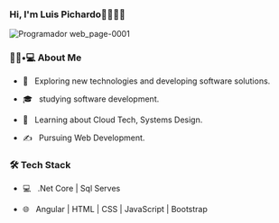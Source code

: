### Hi, I'm Luis Pichardo👋👩🏾‍💻

![Programador web_page-0001](https://user-images.githubusercontent.com/68491477/174459817-0d2eaf33-31b2-427c-93c6-3d21d723f61d.jpg)

<h3> 👨🏻•💻 About Me </h3>


- 🤔 &nbsp; Exploring new technologies and developing software solutions.

- 🎓 &nbsp; studying software development.

- 🌱 &nbsp; Learning about Cloud Tech, Systems Design.

- ✍️ &nbsp; Pursuing Web Development.



<h3>🛠 Tech Stack</h3>



- 💻 &nbsp; .Net Core | Sql Serves 

- 🌐 &nbsp; Angular | HTML | CSS | JavaScript | Bootstrap

